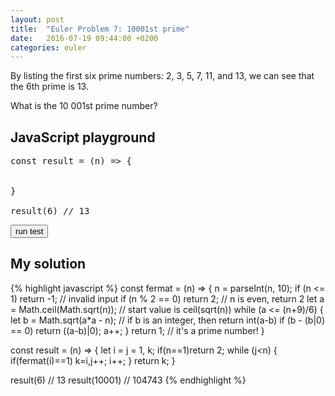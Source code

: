 ```yaml
---
layout: post
title:  "Euler Problem 7: 10001st prime"
date:   2016-07-19 09:44:00 +0200
categories: euler
---
```

By listing the first six prime numbers: 2, 3, 5, 7, 11, and 13, we can see that the 6th prime is 13.

What is the 10 001st prime number?

## JavaScript playground

<pre class="edit" id="editor0">
const result = (n) => {


}

result(6) // 13
</pre>

<button class="test" id="buttonTest0"> run test </button>
<script type="text/html" class="test" id="test0">
(result(6) == 13 && result(10001) == 104743)
</script>

## My solution

<div class="spoiler">
{% highlight javascript %}
const fermat = (n) => {
	n = parseInt(n, 10);
	if (n <= 1) return -1;            // invalid input
	if (n % 2 == 0) return 2;         // n is even, return 2
	let a = Math.ceil(Math.sqrt(n));  // start value is ceil(sqrt(n))
	while (a <= (n+9)/6) {
		let b = Math.sqrt(a*a - n);
        // if b is an integer, then return int(a-b)
		if (b - (b|0) == 0) return ((a-b)|0);
		a++; 
	}
	return 1; // it's a prime number!
}

const result = (n) => {
    let i = j = 1, k;
    if(n==1)return 2;
    while (j<n) {
        if(fermat(i)==1) k=i,j++;
        i++;
    }
    return k;
}

result(6)     // 13
result(10001) // 104743
{% endhighlight %}

</div>